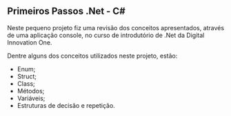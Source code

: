 ## Primeiros Passos .Net - C#



Neste pequeno projeto fiz uma revisão dos conceitos apresentados, através de uma aplicação console, no curso de introdutório de .Net da Digital Innovation One.



Dentre alguns dos conceitos utilizados neste projeto, estão:

- Enum;
- Struct;
- Class;
- Métodos;
- Variáveis;
- Estruturas de decisão e repetição.



